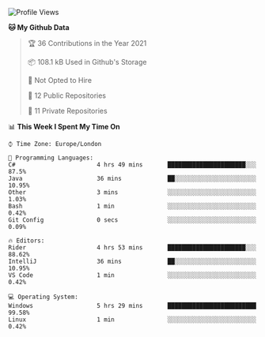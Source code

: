 <!--START_SECTION:waka-->
![Profile Views](http://img.shields.io/badge/Profile%20Views-0-blue)

**🐱 My Github Data** 

> 🏆 36 Contributions in the Year 2021
 > 
> 📦 108.1 kB Used in Github's Storage 
 > 
> 🚫 Not Opted to Hire
 > 
> 📜 12 Public Repositories 
 > 
> 🔑 11 Private Repositories  
 > 
📊 **This Week I Spent My Time On** 

```text
⌚︎ Time Zone: Europe/London

💬 Programming Languages: 
C#                       4 hrs 49 mins       ██████████████████████░░░   87.5% 
Java                     36 mins             ██░░░░░░░░░░░░░░░░░░░░░░░   10.95% 
Other                    3 mins              ░░░░░░░░░░░░░░░░░░░░░░░░░   1.03% 
Bash                     1 min               ░░░░░░░░░░░░░░░░░░░░░░░░░   0.42% 
Git Config               0 secs              ░░░░░░░░░░░░░░░░░░░░░░░░░   0.09%

🔥 Editors: 
Rider                    4 hrs 53 mins       ██████████████████████░░░   88.62% 
IntelliJ                 36 mins             ██░░░░░░░░░░░░░░░░░░░░░░░   10.95% 
VS Code                  1 min               ░░░░░░░░░░░░░░░░░░░░░░░░░   0.42%

💻 Operating System: 
Windows                  5 hrs 29 mins       █████████████████████████   99.58% 
Linux                    1 min               ░░░░░░░░░░░░░░░░░░░░░░░░░   0.42%

```


<!--END_SECTION:waka-->